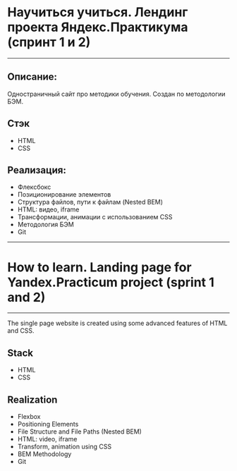 # Научиться учиться. Лендинг проекта Яндекс.Практикума (спринт 1 и 2)
---

## Описание:
Одностраничный сайт про методики обучения. Создан по методологии БЭМ.

## Cтэк
* HTML
* CSS

## Реализация:
* Флексбокс
* Позиционирование элементов
* Структура файлов, пути к файлам (Nested BEM)
* HTML: видео, iframe
* Трансформации, анимации с использованием CSS
* Методология БЭМ
* Git
---

# How to learn. Landing page for Yandex.Praсtiсum project (sprint 1 and 2)
---

The single page website is created using some advanced features of HTML and CSS.

## Stack
* HTML
* CSS

## Realization
* Flexbox
* Positioning Elements
* File Structure and File Paths (Nested BEM)
* HTML: video, iframe
* Transform, animation using CSS
* BEM Methodology
* Git
